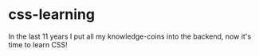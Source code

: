 # css-learning
In the last 11 years I put all my knowledge-coins into the backend, now it's time to learn CSS!
